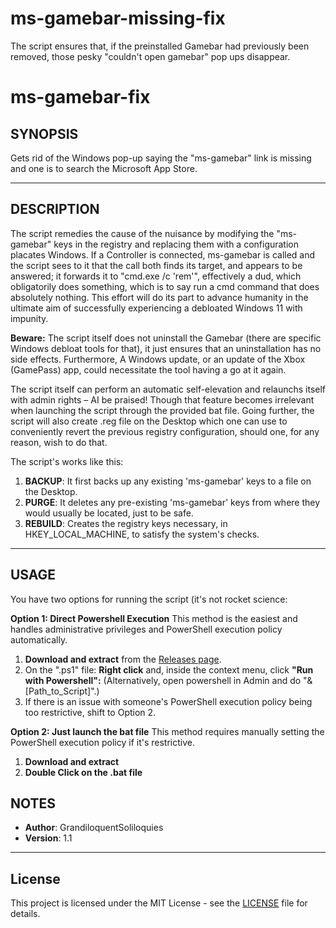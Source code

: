 # ms-gamebar-missing-fix
The script ensures that, if the preinstalled Gamebar had previously been removed, those pesky "couldn't open gamebar" pop ups disappear.

# ms-gamebar-fix

## SYNOPSIS
Gets rid of the Windows pop-up saying the "ms-gamebar" link is missing and one is to search the Microsoft App Store.

---

## DESCRIPTION
The script remedies the cause of the nuisance by modifying the "ms-gamebar" keys in the registry and replacing them with a configuration placates Windows. 
If a Controller is connected, ms-gamebar is called and the script sees to it that the call both finds its target, and appears to be answered; it forwards it to "cmd.exe /c 'rem'", effectively a dud, which obligatorily does something, which is to say run a cmd command that does absolutely nothing. This effort will do its part to advance humanity in the ultimate aim of successfully experiencing a debloated Windows 11 with impunity.

**Beware:** The script itself does not uninstall the Gamebar (there are specific Windows debloat tools for that), it just ensures that an uninstallation has no side effects.
Furthermore, A Windows update, or an update of the Xbox (GamePass) app, could necessitate the tool having a go at it again.

The script itself can perform an automatic self-elevation and relaunchs itself with admin rights – AI be praised! Though that feature becomes irrelevant when launching the script through the provided bat file.
Going further, the script will also create .reg file on the Desktop which one can  use to conveniently revert the previous registry configuration, should one, for any reason, wish to do that.

The script's works like this:
1.  **BACKUP**: It first backs up any existing 'ms-gamebar' keys to a file on the Desktop.
2.  **PURGE**: It deletes any pre-existing 'ms-gamebar' keys from where they would usually be located, just to be safe.
3.  **REBUILD**: Creates the registry keys necessary, in HKEY_LOCAL_MACHINE, to satisfy the system's checks.

---

## USAGE

You have two options for running the script (it's not rocket science:

**Option 1: Direct Powershell Execution**
This method is the easiest and handles administrative privileges and PowerShell execution policy automatically.

1.  **Download and extract** from the [Releases page](https://github.com/GrandiloquentSoliloquies/ms-gamebar-fix/releases).
2.  On the ".ps1" file: **Right click** and, inside the context menu, click **"Run with Powershell":** (Alternatively, open powershell in Admin and do "& [Path_to_Script]".)
3.  If there is an issue with someone's PowerShell execution policy being too restrictive, shift to Option 2.

**Option 2: Just launch the bat file**
This method requires manually setting the PowerShell execution policy if it's restrictive.

1.  **Download and extract**
2.  **Double Click on the .bat file**

## NOTES
* **Author**: GrandiloquentSoliloquies
* **Version**: 1.1

---

## License

This project is licensed under the MIT License - see the [LICENSE](LICENSE) file for details.
